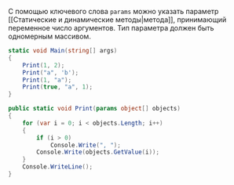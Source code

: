 
С помощью ключевого слова `params` можно указать параметр [[Статические и динамические методы|метода]], принимающий переменное число аргументов. Тип параметра должен быть одномерным массивом.

```cs
static void Main(string[] args)
{
    Print(1, 2);
    Print("a", 'b');
    Print(1, "a");
    Print(true, "a", 1);
}

public static void Print(params object[] objects)
{
    for (var i = 0; i < objects.Length; i++)
    {
        if (i > 0)
            Console.Write(", ");
        Console.Write(objects.GetValue(i));
    }
    Console.WriteLine();
}
```